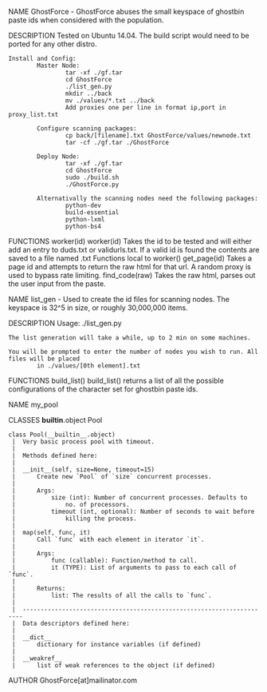 
NAME
    GhostForce - GhostForce abuses the small keyspace of ghostbin paste ids when considered with the population.

DESCRIPTION
    Tested on Ubuntu 14.04. The build script would need to be ported for any other distro.
    
    Install and Config:
            Master Node:
                    tar -xf ./gf.tar
                    cd GhostForce
                    ./list_gen.py
                    mkdir ../back
                    mv ./values/*.txt ../back
                    Add proxies one per line in format ip,port in proxy_list.txt
    
            Configure scanning packages:
                    cp back/[filename].txt GhostForce/values/newnode.txt
                    tar -cf ./gf.tar ./GhostForce
    
            Deploy Node:
                    tar -xf ./gf.tar
                    cd GhostForce
                    sudo ./build.sh
                    ./GhostForce.py
    
            Alternativally the scanning nodes need the following packages:
                    python-dev 
                    build-essential
                    python-lxml
                    python-bs4

FUNCTIONS
    worker(id)
        worker(id) 
                Takes the id to be tested and will either add an entry to duds.txt or validurls.txt. If a valid id 
                is found the contents are saved to a file named <id>.txt
        Functions local to worker()
                get_page(id)
                        Takes a page id and attempts to return the raw html for that url. A random proxy is used to bypass 
                        rate limiting.
                find_code(raw)
                        Takes the raw html, parses out the user input from the paste.


NAME
    list_gen - Used to create the id files for scanning nodes. The keyspace is 32^5 in size, or roughly 30,000,000 items.

DESCRIPTION
    Usage:
            ./list_gen.py
    
    The list generation will take a while, up to 2 min on some machines.
    
    You will be prompted to enter the number of nodes you wish to run. All files will be placed 
            in ./values/[0th element].txt

FUNCTIONS
    build_list()
        build_list() returns a list of all the possible configurations of the character set for ghostbin paste ids.

NAME
    my_pool

CLASSES
    __builtin__.object
        Pool
    
    class Pool(__builtin__.object)
     |  Very basic process pool with timeout.
     |  
     |  Methods defined here:
     |  
     |  __init__(self, size=None, timeout=15)
     |      Create new `Pool` of `size` concurrent processes.
     |      
     |      Args:
     |          size (int): Number of concurrent processes. Defaults to
     |              no. of processors.
     |          timeout (int, optional): Number of seconds to wait before
     |              killing the process.
     |  
     |  map(self, func, it)
     |      Call `func` with each element in iterator `it`.
     |      
     |      Args:
     |          func (callable): Function/method to call.
     |          it (TYPE): List of arguments to pass to each call of `func`.
     |      
     |      Returns:
     |          list: The results of all the calls to `func`.
     |  
     |  ----------------------------------------------------------------------
     |  Data descriptors defined here:
     |  
     |  __dict__
     |      dictionary for instance variables (if defined)
     |  
     |  __weakref__
     |      list of weak references to the object (if defined)


AUTHOR
    GhostForce[at]mailinator.com
